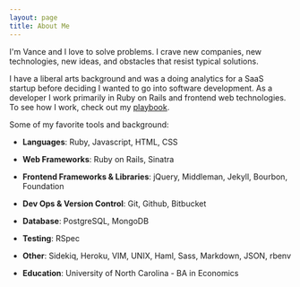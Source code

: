 ```yaml
---
layout: page
title: About Me
---
```


I'm Vance and I love to solve problems. I crave new companies, new technologies,
new ideas, and obstacles that resist typical solutions.

I have a liberal arts background and was a doing analytics for a SaaS startup before deciding I wanted to go into software
development. As a developer I work primarily in Ruby on Rails and frontend
 web technologies. To see how I work, check out my [playbook](/playbook).

Some of my favorite tools and background:

* **Languages**: Ruby, Javascript, HTML, CSS

* **Web Frameworks**: Ruby on Rails, Sinatra

* **Frontend Frameworks & Libraries**: jQuery, Middleman, Jekyll, Bourbon, Foundation

* **Dev Ops & Version Control**: Git, Github, Bitbucket

* **Database**: PostgreSQL, MongoDB

* **Testing**: RSpec

* **Other**: Sidekiq, Heroku, VIM, UNIX, Haml, Sass, Markdown, JSON, rbenv

* **Education**: University of North Carolina - BA in Economics

